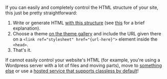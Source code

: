 If you can easily and completely control the HTML structure of your site, this just be pretty straightforward:

1. Write or generate HTML [with this structure](https://github.com/fiatjaf/classless/blob/master/explained-structure.html) (see [this](/for-cms-makers) for a brief explanation).
2. Choose a theme [on the theme gallery](https://classless.alhur.es/themes) and include the URL given there on a `<link ref="stylesheet" href="{url-here}">` element inside the `<head>`.
3. That's it.

If cannot easily control your website's HTML (for example, you're using a Wordpress server with a lot of files and moving parts), move to [something](https://github.com/fiatjaf/sitio) [else](https://staticsitegenerators.net/) or use a [hosted service that supports classless by default](https://sitios.xyz/)!
